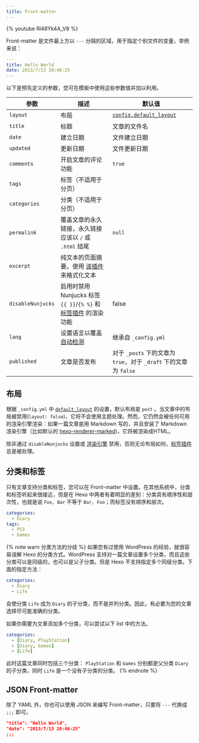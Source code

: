 ```yaml
---
title: Front-matter
---
```


{% youtube Rl48Yk4A_V8 %}

Front-matter 是文件最上方以 `---` 分隔的区域，用于指定个别文件的变量，举例来说：

```yaml
---
title: Hello World
date: 2013/7/13 20:46:25
---
```

以下是预先定义的参数，您可在模板中使用这些参数值并加以利用。

| 参数              | 描述                                                                                       | 默认值                                                            |
| ----------------- | ------------------------------------------------------------------------------------------ | ----------------------------------------------------------------- |
| `layout`          | 布局                                                                                       | [`config.default_layout`](/zh-cn/docs/configuration#文章)         |
| `title`           | 标题                                                                                       | 文章的文件名                                                      |
| `date`            | 建立日期                                                                                   | 文件建立日期                                                      |
| `updated`         | 更新日期                                                                                   | 文件更新日期                                                      |
| `comments`        | 开启文章的评论功能                                                                         | `true`                                                            |
| `tags`            | 标签（不适用于分页）                                                                       |
| `categories`      | 分类（不适用于分页）                                                                       |
| `permalink`       | 覆盖文章的永久链接，永久链接应该以 `/` 或 `.html` 结尾                                     | `null`                                                            |
| `excerpt`         | 纯文本的页面摘要。使用 [该插件](/zh-cn/docs/tag-plugins#文章摘要和截断) 来格式化文本       |
| `disableNunjucks` | 启用时禁用 Nunjucks 标签 `{{ }}`/`{% %}` 和 [标签插件](/zh-cn/docs/tag-plugins) 的渲染功能 | false                                                             |
| `lang`            | 设置语言以覆盖 [自动检测](/zh-cn/docs/internationalization#路径)                           | 继承自 `_config.yml`                                              |
| `published`       | 文章是否发布                                                                               | 对于 `_posts` 下的文章为 `true`，对于 `_draft` 下的文章为 `false` |

## 布局

根据 `_config.yml` 中 [`default_layout`](/zh-cn/docs/configuration#文章) 的设置，默认布局是 `post` 。当文章中的布局被禁用(`layout: false`)，它将不会使用主题处理。然而，它仍然会被任何可用的渲染引擎渲染：如果一篇文章是用 Markdown 写的，并且安装了 Markdown 渲染引擎（比如默认的 [hexo-renderer-marked](https://github.com/hexojs/hexo-renderer-marked))，它将被渲染成HTML。

除非通过 `disableNunjucks` 设置或 [渲染引擎](/zh-cn/api/renderer#禁用-Nunjucks-标签) 禁用，否则无论布局如何，[标签插件](/zh-cn/docs/tag-plugins) 总是被处理。

## 分类和标签

只有文章支持分类和标签，您可以在 Front-matter 中设置。在其他系统中，分类和标签听起来很接近，但是在 Hexo 中两者有着明显的差别：分类具有顺序性和层次性，也就是说 `Foo, Bar` 不等于 `Bar, Foo`；而标签没有顺序和层次。

```yaml
categories:
  - Diary
tags:
  - PS3
  - Games
```

{% note warn 分类方法的分歧 %}
如果您有过使用 WordPress 的经验，就很容易误解 Hexo 的分类方式。WordPress 支持对一篇文章设置多个分类，而且这些分类可以是同级的，也可以是父子分类。但是 Hexo 不支持指定多个同级分类。下面的指定方法：

```yaml
categories:
  - Diary
  - Life
```

会使分类 `Life` 成为 `Diary` 的子分类，而不是并列分类。因此，有必要为您的文章选择尽可能准确的分类。

如果你需要为文章添加多个分类，可以尝试以下 list 中的方法。

```yaml
categories:
  - [Diary, PlayStation]
  - [Diary, Games]
  - [Life]
```

此时这篇文章同时包括三个分类： `PlayStation` 和 `Games` 分别都是父分类 `Diary` 的子分类，同时 `Life` 是一个没有子分类的分类。
{% endnote %}

## JSON Front-matter

除了 YAML 外，你也可以使用 JSON 来编写 Front-matter，只要将 `---` 代换成 `;;;` 即可。

```json
"title": "Hello World",
"date": "2013/7/13 20:46:25"
;;;
```
